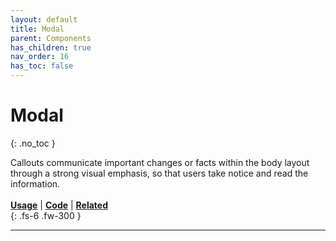 ```yaml
---
layout: default
title: Modal
parent: Components
has_children: true
nav_order: 16
has_toc: false
---
```



# Modal
{: .no_toc }

Callouts communicate important changes or facts within the body layout through a strong visual emphasis, so that users take notice and read the information.
<br><br>
[**Usage**]() | [**Code**]() | [**Related**]()
<br>
{: .fs-6 .fw-300 }




---
